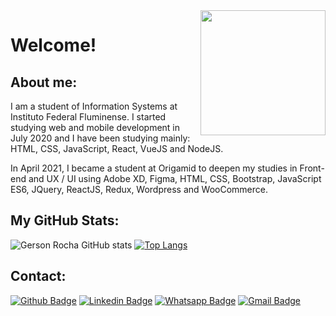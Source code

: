 <img align="right" widht="200" height="200" src="https://mysterytechsol.com/wp-content/uploads/2021/02/web9.png">


# Welcome!

## About me:

I am a student of Information Systems at Instituto Federal Fluminense. I started studying web and mobile development in July 2020 and I have been studying mainly: HTML, CSS, JavaScript, React, VueJS and NodeJS.

In April 2021, I became a student at Origamid to deepen my studies in Front-end and UX / UI using Adobe XD, Figma, HTML, CSS, Bootstrap, JavaScript ES6, JQuery, ReactJS, Redux, Wordpress and WooCommerce.

## My GitHub Stats:

![Gerson Rocha GitHub stats](https://github-readme-stats.vercel.app/api?username=GersonRocha9&show_icons=true&theme=great-gatsby)
[![Top Langs](https://github-readme-stats.vercel.app/api/top-langs/?username=GersonRocha9&theme=great-gatsby&layout=compact)](https://github.com/GersonRocha9/github-readme-stats)

## Contact:

[![Github Badge](https://img.shields.io/badge/GitHub-100000?style=for-the-badge&logo=github&logoColor=white)](https://github.com/gersonrocha9)
[![Linkedin Badge](https://img.shields.io/badge/LinkedIn-0077B5?style=for-the-badge&logo=linkedin&logoColor=white)](https://www.linkedin.com/in/gerson-rocha-013077174/)
[![Whatsapp Badge](https://img.shields.io/badge/WhatsApp-25D366?style=for-the-badge&logo=whatsapp&logoColor=white)](https://api.whatsapp.com/send?phone=5522999534259&text=Olá!)
[![Gmail Badge](https://img.shields.io/badge/Gmail-D14836?style=for-the-badge&logo=gmail&logoColor=white)](mailto:gersonrocha9@gmail.com)
